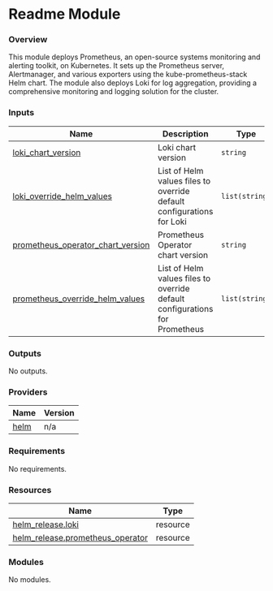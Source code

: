 # Readme Module



### Overview

This module deploys Prometheus, an open-source systems monitoring and alerting toolkit, on Kubernetes. It sets up the Prometheus server, Alertmanager, and various exporters using the kube-prometheus-stack Helm chart. The module also deploys Loki for log aggregation, providing a comprehensive monitoring and logging solution for the cluster.

### Inputs

| Name | Description | Type | Default | Required |
|------|-------------|------|---------|:--------:|
| <a name="input_loki_chart_version"></a> [loki\_chart\_version](#input\_loki\_chart\_version) | Loki chart version | `string` | `"2.10.0"` | no |
| <a name="input_loki_override_helm_values"></a> [loki\_override\_helm\_values](#input\_loki\_override\_helm\_values) | List of Helm values files to override default configurations for Loki | `list(string)` | `[]` | no |
| <a name="input_prometheus_operator_chart_version"></a> [prometheus\_operator\_chart\_version](#input\_prometheus\_operator\_chart\_version) | Prometheus Operator chart version | `string` | `"61.9.0"` | no |
| <a name="input_prometheus_override_helm_values"></a> [prometheus\_override\_helm\_values](#input\_prometheus\_override\_helm\_values) | List of Helm values files to override default configurations for Prometheus | `list(string)` | `[]` | no |

### Outputs

No outputs.

### Providers

| Name | Version |
|------|---------|
| <a name="provider_helm"></a> [helm](#provider\_helm) | n/a |

### Requirements

No requirements.

### Resources

| Name | Type |
|------|------|
| [helm_release.loki](https://registry.terraform.io/providers/hashicorp/helm/latest/docs/resources/release) | resource |
| [helm_release.prometheus_operator](https://registry.terraform.io/providers/hashicorp/helm/latest/docs/resources/release) | resource |

### Modules

No modules.
